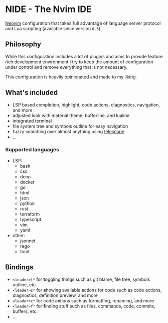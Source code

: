 # NIDE - The Nvim IDE

[Neovim](https://github.com/neovim/neovim) configuration that takes full advantage
of language server protocol and Lua scripting (available since version `0.5`).

## Philosophy

While this configuration includes a lot of plugins and aims to provide feature rich development
environment I try to keep the amount of configuration under control and remove everything
that is not necessary.

This configuration is heavily opinionated and made to my liking.

## What's included

- LSP based completion, highlight, code actions, diagnostics, navigation, and more
- adjusted look with material theme, bufferline, and lualine
- integrated terminal
- file system tree and symbols outline for easy navigation
- fuzzy searching over almost anything using [telescope](https://github.com/nvim-telescope/telescope.nvim)
- ...

### Supported languages

- LSP:
  - bash
  - css
  - deno
  - docker
  - go
  - html
  - json
  - python
  - rust
  - terraform
  - typescript
  - vim
  - yaml
- other:
  - jsonnet
  - rego
  - toml

## Bindings

- `<leader>t*` for **t**oggling things such as git blame, file tree, symbols outline, etc.
- `<leader>s*` for **s**howing available actions for code such as code actions, diagnostics, definition preview,
  and more
- `<leader>c*` for code a**c**tions such as formatting, renaming, and more
- `<leader>f*` for **f**inding stuff such as files, commands, code, commits, buffers, etc.
- ...

